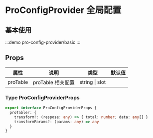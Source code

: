 # ProConfigProvider 全局配置

## 基本使用

:::demo
pro-config-provider/basic
:::

## Props

| 属性     | 说明              | 类型           | 默认值 |
| -------- | ----------------- | -------------- | ------ |
| proTable | proTable 相关配置 | string \| slot |        |

### Type ProConfigProviderProps

```ts
export interface ProConfigProviderProps {
  proTable?: {
    transform?: (respose: any) => { total: number; data: any[] }
    transformParams?: (params: any) => any
  }
}
```
